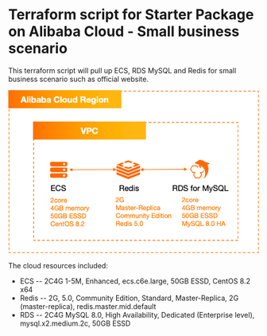 # Terraform script for Starter Package on Alibaba Cloud - Small business scenario
This terraform script will pull up ECS, RDS MySQL and Redis for small business scenario such as official website.

![image.png](https://github.com/alibabacloud-howto/terraform-templates/raw/main/starter-package/small-business/archi-small-business.png)

The cloud resources included:
- ECS -- 2C4G 1-5M, Enhanced, ecs.c6e.large, 50GB ESSD, CentOS 8.2 x64
- Redis -- 2G, 5.0, Community Edition, Standard, Master-Replica, 2G (master-replica), redis.master.mid.default
- RDS -- 2C4G MySQL 8.0, High Availability, Dedicated (Enterprise level), mysql.x2.medium.2c, 50GB ESSD
